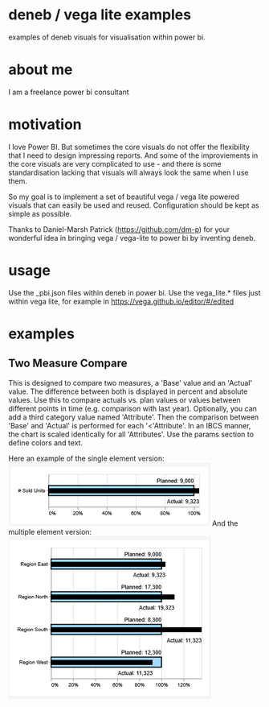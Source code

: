 # deneb / vega lite examples
examples of deneb visuals for visualisation within power bi.

# about me
I am a freelance power bi consultant 

# motivation
I love Power BI. But sometimes the core visuals do not offer the flexibility that I need to design impressing reports. 
And some of the improviements in the core visuals are very complicated to use - and there is some standardisation lacking that visuals will always look the same when I use them.

So my goal is to implement a set of beautiful vega / vega lite powered visuals that can easily be used and reused. Configuration should be kept as simple as possible. 

Thanks to Daniel-Marsh Patrick (https://github.com/dm-p) for your wonderful idea in bringing vega / vega-lite to power bi by inventing deneb.

# usage
Use the _pbi.json files within deneb in power bi.
Use the vega_lite.* files just within vega lite, for example in https://vega.github.io/editor/#/edited 

# examples

## Two Measure Compare
This is designed to compare two measures, a 'Base' value and an 'Actual' value. The difference between both is displayed in percent and absolute values. Use this to compare actuals vs. plan values or values between different points in time (e.g. comparison with last year). Optionally, you can add a third category value named 'Attribute'. Then the comparison between 'Base' and 'Actual' is performed for each '<'Attribute'. In an IBCS manner, the chart is scaled identically for all 'Attributes'. Use the params section to define colors and text.

Here an example of the single element version:
![Single Element Comparison](Two_Measure_Compare/vega_lite_example1.png)
And the multiple element version:
![Multiple Element Comparison](Two_Measure_Compare/vega_lite_example2.png)
